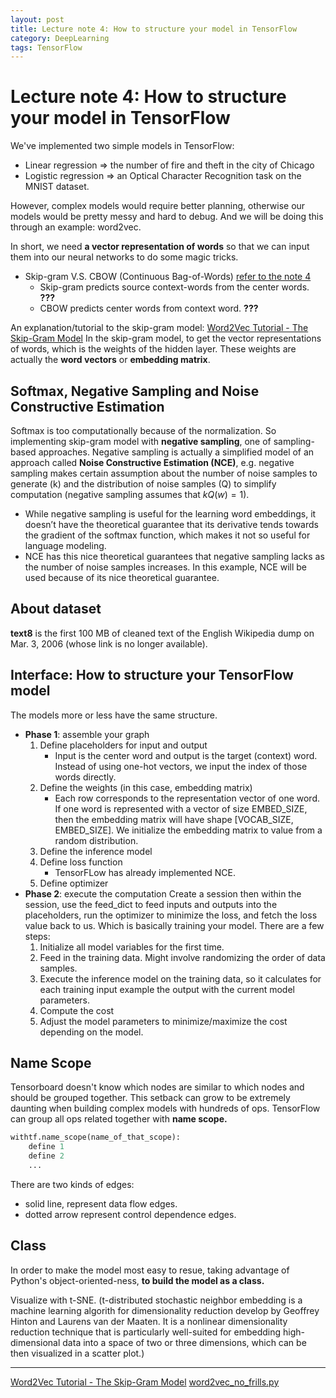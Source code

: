 ```yaml
---
layout: post
title: Lecture note 4: How to structure your model in TensorFlow
category: DeepLearning
tags: TensorFlow
---
```

# Lecture note 4: How to structure your model in TensorFlow

We've implemented two simple models in TensorFlow:
* Linear regression => the number of fire and theft in the city of Chicago
* Logistic regression => an Optical Character Recognition task on the MNIST dataset.

However, complex models would require better planning, otherwise our models would be pretty messy and hard to debug. And we will be doing this through an example: word2vec.

In short, we need **a vector representation of words** so that we can input them into our neural networks to do some magic tricks.
* Skip-gram V.S. CBOW (Continuous Bag-of-Words) [refer to the note 4]()
	* Skip-gram predicts source context-words from the center words. **???**
	* CBOW predicts center words from context word. **???**

An explanation/tutorial to the skip-gram model: [Word2Vec Tutorial - The Skip-Gram Model](http://mccormickml.com/2016/04/19/word2vec-tutorial-the-skip-gram-model/)
In the skip-gram model, to get the vector representations of words, which is the weights of the hidden layer. These weights are actually the **word vectors** or **embedding matrix**.

## Softmax, Negative Sampling and Noise Constructive Estimation
Softmax is too computationally because of the normalization. So implementing skip-gram model with **negative sampling**, one of sampling-based approaches. Negative sampling is actually a simplified model of an approach called **Noise Constructive Estimation (NCE)**, e.g. negative sampling makes certain assumption about the number of noise samples to generate (k) and the distribution of noise samples (Q) to simplify computation (negative sampling assumes that $k Q(w)=1$).
   * While negative sampling is useful for the learning word embeddings, it doesn’t have the theoretical guarantee that its derivative tends towards the gradient of the softmax function, which makes it not so useful for language modeling.
   * NCE has this nice theoretical guarantees that negative sampling lacks as the number of noise
samples increases. In this example, NCE will be used because of its nice theoretical guarantee.

## About dataset
**text8** is the first 100 MB of cleaned text of the English Wikipedia dump on Mar. 3, 2006 (whose
link is no longer available). 

## Interface: How to structure your TensorFlow model
The models more or less have the same structure. 
* **Phase 1**: assemble your graph
	1. Define placeholders for input and output
		* Input is the center word and output is the target (context) word. Instead of using one-hot vectors, we input the index of those words directly.
	2. Define the weights (in this case, embedding matrix) 
		* Each row corresponds to the representation vector of one word. If one word is represented with a vector of size EMBED_SIZE, then the embedding matrix will have shape [VOCAB_SIZE, EMBED_SIZE]. We initialize the embedding matrix to value from a random distribution.
	3. Define the inference model
	4. Define loss function
		* TensorFLow has already implemented NCE.
	5. Define optimizer
* **Phase 2**: execute the computation
Create a session then within the session, use the feed_dict to feed inputs and outputs into the placeholders, run the optimizer to minimize the loss, and fetch the loss value back to us.
Which is basically training your model. There are a few steps:
	1. Initialize all model variables for the first time.
	2. Feed in the training data. Might involve randomizing the order of data samples.
	3. Execute the inference model on the training data, so it calculates for each training input
example the output with the current model parameters.
	4. Compute the cost
	5. Adjust the model parameters to minimize/maximize the cost depending on the model.

## Name Scope
Tensorboard doesn't know which nodes are similar to which nodes and should be grouped together. This setback can grow to be extremely daunting when building complex models with hundreds of ops.
TensorFlow can group all ops related together with **name scope.**
```python
withtf.name_scope(name_of_that_scope):
    define 1
    define 2
    ...
```
There are two kinds of edges:
* solid line, represent data flow edges.
* dotted arrow represent control dependence edges.

## Class
In order to make the model most easy to resue, taking advantage of Python's object-oriented-ness, **to build the model as a class.**

Visualize with t-SNE. (t-distributed stochastic neighbor embedding is a machine learning algorith for dimensionality reduction develop by Geoffrey Hinton and Laurens van der Maaten. It is a nonlinear dimensionality reduction technique that is particularly well-suited for embedding high-dimensional data into a space of two or three dimensions, which can be then visualized in a scatter plot.)


---
[Word2Vec Tutorial - The Skip-Gram Model](http://mccormickml.com/2016/04/19/word2vec-tutorial-the-skip-gram-model/)
[word2vec_no_frills.py](https://github.com/chiphuyen/stanford-tensorflow-tutorials/blob/master/2017/examples/04_word2vec_no_frills.py)
